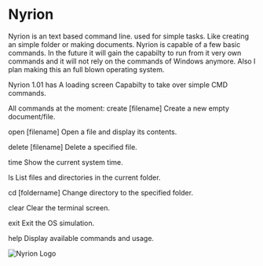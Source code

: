 # Nyrion
Nyrion is an text based command line. used for simple tasks. Like creating an simple folder or making documents. 
Nyrion is capable of a few basic commands. In the future it will gain the capabilty to run from it very own commands and it will not rely on the commands of Windows anymore. Also I plan making this an full blown operating system.

Nyrion 1.01 has
A loading screen
Capabilty to take over simple CMD commands.

All commands at the moment:
create [filename]
Create a new empty document/file.

open [filename]
Open a file and display its contents.

delete [filename]
Delete a specified file.

time
Show the current system time.

ls
List files and directories in the current folder.

cd [foldername]
Change directory to the specified folder.

clear
Clear the terminal screen.

exit
Exit the OS simulation.

help
Display available commands and usage.

![Nyrion Logo](https://github.com/user-attachments/assets/e9b7d50d-5388-459a-ac43-da38341dbb9b)

